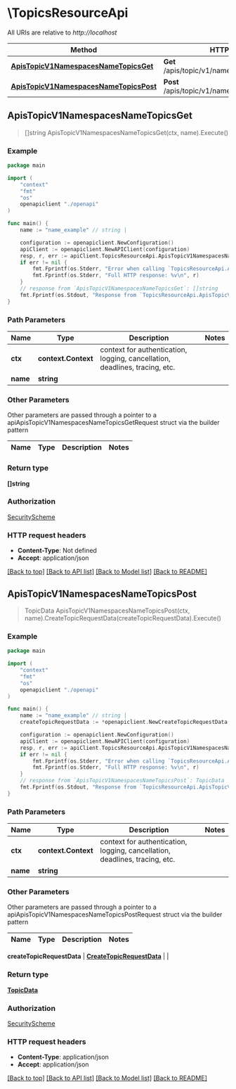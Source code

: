 # \TopicsResourceApi

All URIs are relative to *http://localhost*

Method | HTTP request | Description
------------- | ------------- | -------------
[**ApisTopicV1NamespacesNameTopicsGet**](TopicsResourceApi.md#ApisTopicV1NamespacesNameTopicsGet) | **Get** /apis/topic/v1/namespaces/{name}/topics | 
[**ApisTopicV1NamespacesNameTopicsPost**](TopicsResourceApi.md#ApisTopicV1NamespacesNameTopicsPost) | **Post** /apis/topic/v1/namespaces/{name}/topics | 



## ApisTopicV1NamespacesNameTopicsGet

> []string ApisTopicV1NamespacesNameTopicsGet(ctx, name).Execute()



### Example

```go
package main

import (
    "context"
    "fmt"
    "os"
    openapiclient "./openapi"
)

func main() {
    name := "name_example" // string | 

    configuration := openapiclient.NewConfiguration()
    apiClient := openapiclient.NewAPIClient(configuration)
    resp, r, err := apiClient.TopicsResourceApi.ApisTopicV1NamespacesNameTopicsGet(context.Background(), name).Execute()
    if err != nil {
        fmt.Fprintf(os.Stderr, "Error when calling `TopicsResourceApi.ApisTopicV1NamespacesNameTopicsGet``: %v\n", err)
        fmt.Fprintf(os.Stderr, "Full HTTP response: %v\n", r)
    }
    // response from `ApisTopicV1NamespacesNameTopicsGet`: []string
    fmt.Fprintf(os.Stdout, "Response from `TopicsResourceApi.ApisTopicV1NamespacesNameTopicsGet`: %v\n", resp)
}
```

### Path Parameters


Name | Type | Description  | Notes
------------- | ------------- | ------------- | -------------
**ctx** | **context.Context** | context for authentication, logging, cancellation, deadlines, tracing, etc.
**name** | **string** |  | 

### Other Parameters

Other parameters are passed through a pointer to a apiApisTopicV1NamespacesNameTopicsGetRequest struct via the builder pattern


Name | Type | Description  | Notes
------------- | ------------- | ------------- | -------------


### Return type

**[]string**

### Authorization

[SecurityScheme](../README.md#SecurityScheme)

### HTTP request headers

- **Content-Type**: Not defined
- **Accept**: application/json

[[Back to top]](#) [[Back to API list]](../README.md#documentation-for-api-endpoints)
[[Back to Model list]](../README.md#documentation-for-models)
[[Back to README]](../README.md)


## ApisTopicV1NamespacesNameTopicsPost

> TopicData ApisTopicV1NamespacesNameTopicsPost(ctx, name).CreateTopicRequestData(createTopicRequestData).Execute()



### Example

```go
package main

import (
    "context"
    "fmt"
    "os"
    openapiclient "./openapi"
)

func main() {
    name := "name_example" // string | 
    createTopicRequestData := *openapiclient.NewCreateTopicRequestData() // CreateTopicRequestData |  (optional)

    configuration := openapiclient.NewConfiguration()
    apiClient := openapiclient.NewAPIClient(configuration)
    resp, r, err := apiClient.TopicsResourceApi.ApisTopicV1NamespacesNameTopicsPost(context.Background(), name).CreateTopicRequestData(createTopicRequestData).Execute()
    if err != nil {
        fmt.Fprintf(os.Stderr, "Error when calling `TopicsResourceApi.ApisTopicV1NamespacesNameTopicsPost``: %v\n", err)
        fmt.Fprintf(os.Stderr, "Full HTTP response: %v\n", r)
    }
    // response from `ApisTopicV1NamespacesNameTopicsPost`: TopicData
    fmt.Fprintf(os.Stdout, "Response from `TopicsResourceApi.ApisTopicV1NamespacesNameTopicsPost`: %v\n", resp)
}
```

### Path Parameters


Name | Type | Description  | Notes
------------- | ------------- | ------------- | -------------
**ctx** | **context.Context** | context for authentication, logging, cancellation, deadlines, tracing, etc.
**name** | **string** |  | 

### Other Parameters

Other parameters are passed through a pointer to a apiApisTopicV1NamespacesNameTopicsPostRequest struct via the builder pattern


Name | Type | Description  | Notes
------------- | ------------- | ------------- | -------------

 **createTopicRequestData** | [**CreateTopicRequestData**](CreateTopicRequestData.md) |  | 

### Return type

[**TopicData**](TopicData.md)

### Authorization

[SecurityScheme](../README.md#SecurityScheme)

### HTTP request headers

- **Content-Type**: application/json
- **Accept**: application/json

[[Back to top]](#) [[Back to API list]](../README.md#documentation-for-api-endpoints)
[[Back to Model list]](../README.md#documentation-for-models)
[[Back to README]](../README.md)

